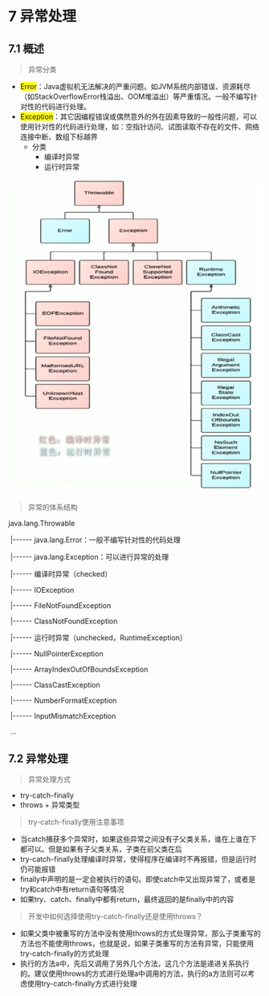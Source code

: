 # 7 异常处理

## 7.1 概述

> 异常分类

- <front style="background: yellow">Error</front>：Java虚拟机无法解决的严重问题。如JVM系统内部错误、资源耗尽（如StackOverflowError栈溢出、OOM堆溢出）等严重情况。一般不编写针对性的代码进行处理。
- <front style="background: yellow">Exception</front>：其它因编程错误或偶然意外的外在因素导致的一般性问题，可以使用针对性的代码进行处理，如：空指针访问、试图读取不存在的文件、网络连接中断、数组下标越界
  - 分类
    - 编译时异常
    - 运行时异常

![](./images/07_异常分类.png)

> 异常的体系结构

java.lang.Throwable

​		|------ java.lang.Error：一般不编写针对性的代码处理

​		|------ java.lang.Exception：可以进行异常的处理

​				|------ 编译时异常（checked）

​							|------ IOException

​									|------ FileNotFoundException

​							|------ ClassNotFoundException

​				|------ 运行时异常（unchecked，RuntimeException）

​							|------ NullPointerException

​							|------ ArrayIndexOutOfBoundsException

​							|------ ClassCastException

​							|------ NumberFormatException

​							|------ InputMismatchException

​							...

## 7.2 异常处理

> 异常处理方式

- try-catch-finally
- throws + 异常类型

> try-catch-finally使用注意事项

- 当catch捕获多个异常时，如果这些异常之间没有子父类关系，谁在上谁在下都可以。但是如果有子父类关系，子类在前父类在后
- try-catch-finally处理编译时异常，使得程序在编译时不再报错，但是运行时仍可能报错
- finally中声明的是一定会被执行的语句。即使catch中又出现异常了，或者是try和catch中有return语句等情况
- 如果try、catch、finally中都有return，最终返回的是finally中的内容

> 开发中如何选择使用try-catch-finally还是使用throws？

- 如果父类中被重写的方法中没有使用throws的方式处理异常，那么子类重写的方法也不能使用throws，也就是说，如果子类重写的方法有异常，只能使用try-catch-finally的方式处理
- 执行的方法a中，先后又调用了另外几个方法，这几个方法是递进关系执行的。建议使用throws的方式进行处理a中调用的方法，执行的a方法则可以考虑使用try-catch-finally方式进行处理